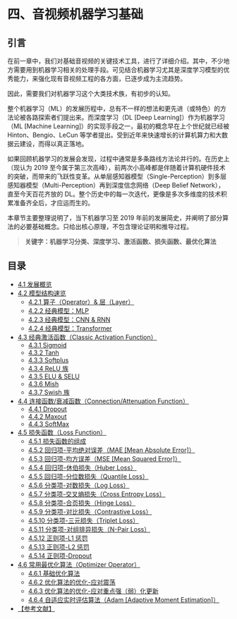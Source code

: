 
# 四、音视频机器学习基础

## **引言**
在前一章中，我们对基础音视频的关键技术工具，进行了详细介绍。其中，不少地方需要用到机器学习相关的处理手段。可见结合机器学习尤其是深度学习模型的优秀能力，来强化现有音视频工程的各方面，已逐步成为主流趋势。

因此，需要我们对机器学习这个大类技术族，有初步的认知。

整个机器学习（ML）的发展历程中，总有不一样的想法和更先进（或特色）的方法论被各路探索者们提出来。而深度学习（DL [Deep Learning]）作为机器学习（ML [Machine Learning]）的实现手段之一，最初的概念早在上个世纪就已经被 Hinton、Bengio、LeCun 等学者提出。受到近年来快速增长的计算机算力和大数据云建设，而得以真正落地。

如果回顾机器学习的发展会发现，过程中通常是多条路线方法论并行的。在历史上（现认为 2019 至今属于第三次高峰），前两次小高峰都是伴随着计算机硬件技术的突破，而带来的飞跃性变革。从单层感知器模型（Single-Perception）到多层感知器模型（Multi-Perception）再到深度信念网络（Deep Belief Network），直至今天百花齐放的 DL。整个历史中的每一次迭代，更像是多次多维度的技术积累准备齐全后，才应运而生的。

本章节主要整理说明了，当下机器学习至 2019 年前的发展简史，并阐明了部分算法的必要基础概念。只给出核心原理，不包含理论证明和推导过程。

>**关键字：机器学习分类、深度学习、激活函数、损失函数、最优化算法**

## **目录**
* [4.1 发展概览](Docs_4_1.md)
* [4.2 模型结构速览](Docs_4_2.md)
	* [4.2.1 算子（Operator）& 层（Layer）](Docs_4_2_1.md)
	* [4.2.2 经典模型：MLP](Docs_4_2_2.md)
	* [4.2.3 经典模型：CNN & RNN](Docs_4_2_3.md)
	* [4.2.4 经典模型：Transformer](Docs_4_2_4.md)
* [4.3 经典激活函数（Classic Activation Function）](Docs_4_3.md)
	* [4.3.1 Sigmoid](Docs_4_3_1.md)
	* [4.3.2 Tanh](Docs_4_3_2.md)
	* [4.3.3 Softplus](Docs_4_3_3.md)
	* [4.3.4 ReLU 族 ](Docs_4_3_4.md)
	* [4.3.5 ELU & SELU](Docs_4_3_5.md)
	* [4.3.6 Mish](Docs_4_3_6.md)
	* [4.3.7 Swish 族 ](Docs_4_3_7.md)
* [4.4 连接函数/衰减函数（Connection/Attenuation Function）](Docs_4_4.md)
	* [4.4.1 Dropout](Docs_4_4_1.md)
	* [4.4.2 Maxout](Docs_4_4_2.md)
	* [4.4.3 SoftMax](Docs_4_4_3.md)
* [4.5 损失函数（Loss Function）](Docs_4_5.md)
	* [4.5.1 损失函数的组成](Docs_4_5_1.md)
	* [4.5.2 回归项-平均绝对误差（MAE [Mean Absolute Error]）](Docs_4_5_2.md)
	* [4.5.3 回归项-均方误差（MSE [Mean Squared Error]）](Docs_4_5_3.md)
	* [4.5.4 回归项-休伯损失（Huber Loss）](Docs_4_5_4.md)
	* [4.5.5 回归项-分位数损失（Quantile Loss）](Docs_4_5_5.md)
	* [4.5.6 分类项-对数损失（Log Loss）](Docs_4_5_6.md)
	* [4.5.7 分类项-交叉熵损失（Cross Entropy Loss）](Docs_4_5_7.md)
	* [4.5.8 分类项-合页损失（Hinge Loss）](Docs_4_5_8.md)
	* [4.5.9 分类项-对比损失（Contrastive Loss）](Docs_4_5_9.md)
	* [4.5.10 分类项-三元损失（Triplet Loss）](Docs_4_5_10.md)
	* [4.5.11 分类项-对组排异损失（N-Pair Loss）](Docs_4_5_11.md)
	* [4.5.12 正则项-L1 惩罚](Docs_4_5_12.md)
	* [4.5.13 正则项-L2 惩罚](Docs_4_5_13.md)
	* [4.5.14 正则项-Dropout](Docs_4_5_14.md)
* [4.6 常用最优化算法（Optimizer Operator）](Docs_4_6.md)
	* [4.6.1 基础优化算法](Docs_4_6_1.md)
	* [4.6.2 优化算法的优化-应对震荡](Docs_4_6_2.md)
	* [4.6.3 优化算法的优化-应对重点强（弱）化更新](Docs_4_6_3.md)
	* [4.6.4 自适应实时评估算法（Adam [Adaptive Moment Estimation]）](Docs_4_6_4.md)
* [【参考文献】](References_4.md)
